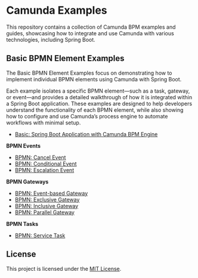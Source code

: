 # Camunda Examples
This repository contains a collection of Camunda BPM examples and guides, showcasing how to integrate and use Camunda 
with various technologies, including Spring Boot.


## Basic BPMN Element Examples 
The Basic BPMN Element Examples focus on demonstrating how to implement individual BPMN elements using Camunda with 
Spring Boot. 

Each example isolates a specific BPMN element—such as a task, gateway, or event—and provides a detailed walkthrough of 
how it is integrated within a Spring Boot application. These examples are designed to help developers understand the 
functionality of each BPMN element, while also showing how to configure and use Camunda’s process engine to automate 
workflows with minimal setup.

* [Basic: Spring Boot Application with Camunda BPM Engine](basic-bpmn-elements/basic-example/README.md)

**BPMN Events**
* [BPMN: Cancel Event](basic-bpmn-elements/bpmn-event-cancel-event/README.md)
* [BPMN: Conditional Event](basic-bpmn-elements/bpmn-event-conditional-event/README.md)
* [BPMN: Escalation Event](basic-bpmn-elements/bpmn-event-escalation-event/README.md)

**BPMN Gateways**
* [BPMN: Event-based Gateway](basic-bpmn-elements/bpmn-gateway-event-based-gateway/README.md)
* [BPMN: Exclusive Gateway](basic-bpmn-elements/bpmn-gateway-exclusive-gateway/README.md)
* [BPMN: Inclusive Gateway](basic-bpmn-elements/bpmn-gateway-inclusive-gateway/README.md)
* [BPMN: Parallel Gateway](basic-bpmn-elements/bpmn-gateway-parallel-gateway/README.md)

**BPMN Tasks**
* [BPMN: Service Task](basic-bpmn-elements/bpmn-task-service-task/README.md)

## License
This project is licensed under the [MIT License](LICENSE).
